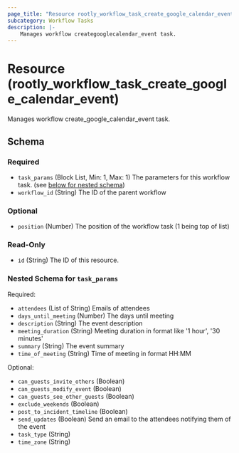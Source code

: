 ```yaml
---
page_title: "Resource rootly_workflow_task_create_google_calendar_event - terraform-provider-rootly"
subcategory: Workflow Tasks
description: |-
    Manages workflow creategooglecalendar_event task.
---
```


# Resource (rootly_workflow_task_create_google_calendar_event)

Manages workflow create_google_calendar_event task.

<!-- schema generated by tfplugindocs -->
## Schema

### Required

- `task_params` (Block List, Min: 1, Max: 1) The parameters for this workflow task. (see [below for nested schema](#nestedblock--task_params))
- `workflow_id` (String) The ID of the parent workflow

### Optional

- `position` (Number) The position of the workflow task (1 being top of list)

### Read-Only

- `id` (String) The ID of this resource.

<a id="nestedblock--task_params"></a>
### Nested Schema for `task_params`

Required:

- `attendees` (List of String) Emails of attendees
- `days_until_meeting` (Number) The days until meeting
- `description` (String) The event description
- `meeting_duration` (String) Meeting duration in format like '1 hour', '30 minutes'
- `summary` (String) The event summary
- `time_of_meeting` (String) Time of meeting in format HH:MM

Optional:

- `can_guests_invite_others` (Boolean)
- `can_guests_modify_event` (Boolean)
- `can_guests_see_other_guests` (Boolean)
- `exclude_weekends` (Boolean)
- `post_to_incident_timeline` (Boolean)
- `send_updates` (Boolean) Send an email to the attendees notifying them of the event
- `task_type` (String)
- `time_zone` (String)
